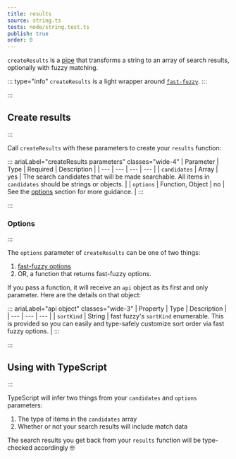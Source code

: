 ```yaml
---
title: results
source: string.ts
tests: node/string.test.ts
publish: true
order: 0
---
```


`createResults` is a [pipe](/docs/logic/pipes-overview) that transforms a string to an array of search results, optionally with fuzzy matching.

::: type="info"
`createResults` is a light wrapper around [`fast-fuzzy`](https://github.com/EthanRutherford/fast-fuzzy).
:::


:::
## Create results
:::

Call `createResults` with these parameters to create your `results` function:

::: ariaLabel="createResults parameters" classes="wide-4"
| Parameter | Type | Required | Description |
| --- | --- | --- | --- |
| `candidates` | Array | yes | The search candidates that will be made searchable. All items in `candidates` should be strings or objects. |
| `options` | Function, Object | no | See the [options](#options) section for more guidance. |
:::

:::
### Options
:::

The `options` parameter of `createResults` can be one of two things:
1. [fast-fuzzy options](https://github.com/EthanRutherford/fast-fuzzy#options)
2. OR, a function that returns fast-fuzzy options.

If you pass a function, it will receive an `api` object as its first and only parameter. Here are the details on that object:

::: ariaLabel="api object" classes="wide-3"
| Property | Type | Description |
| --- | --- | --- |
| `sortKind` | String | fast fuzzy's `sortKind` enumerable. This is provided so you can easily and type-safely customize sort order via fast fuzzy options. |
:::


:::
## Using with TypeScript
:::

TypeScript will infer two things from your `candidates` and `options` parameters:
1. The type of items in the `candidates` array
2. Whether or not your search results will include match data

The search results you get back from your `results` function will be type-checked accordingly 🤓

